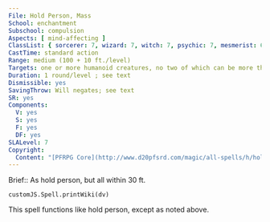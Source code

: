 ```yaml
---
File: Hold Person, Mass
School: enchantment
Subschool: compulsion
Aspects: [ mind-affecting ]
ClassList: { sorcerer: 7, wizard: 7, witch: 7, psychic: 7, mesmerist: 6 }
CastTime: standard action
Range: medium (100 + 10 ft./level)
Targets: one or more humanoid creatures, no two of which can be more than 30 ft. apart
Duration: 1 round/level ; see text
Dismissible: yes
SavingThrow: Will negates; see text
SR: yes
Components:
  V: yes
  S: yes
  F: yes
  DF: yes
SLALevel: 7
Copyright:
  Content: "[PFRPG Core](http://www.d20pfsrd.com/magic/all-spells/h/hold-person)"
---
```

Brief:: As hold person, but all within 30 ft.

```dataviewjs
customJS.Spell.printWiki(dv)
```

This spell functions like hold person, except as noted above.

